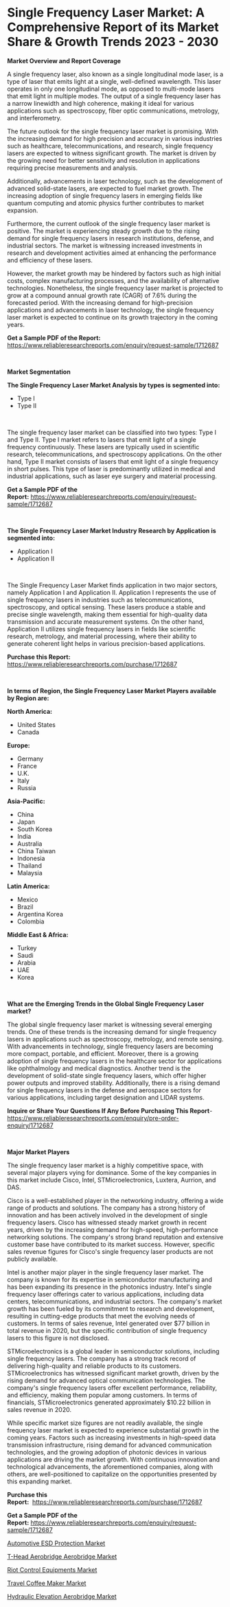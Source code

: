 <p><h1>Single Frequency Laser Market: A Comprehensive Report of its Market Share & Growth Trends 2023 - 2030</h1></p><p><strong>Market Overview and Report Coverage</strong></p>
<p><p>A single frequency laser, also known as a single longitudinal mode laser, is a type of laser that emits light at a single, well-defined wavelength. This laser operates in only one longitudinal mode, as opposed to multi-mode lasers that emit light in multiple modes. The output of a single frequency laser has a narrow linewidth and high coherence, making it ideal for various applications such as spectroscopy, fiber optic communications, metrology, and interferometry.</p><p>The future outlook for the single frequency laser market is promising. With the increasing demand for high precision and accuracy in various industries such as healthcare, telecommunications, and research, single frequency lasers are expected to witness significant growth. The market is driven by the growing need for better sensitivity and resolution in applications requiring precise measurements and analysis.</p><p>Additionally, advancements in laser technology, such as the development of advanced solid-state lasers, are expected to fuel market growth. The increasing adoption of single frequency lasers in emerging fields like quantum computing and atomic physics further contributes to market expansion.</p><p>Furthermore, the current outlook of the single frequency laser market is positive. The market is experiencing steady growth due to the rising demand for single frequency lasers in research institutions, defense, and industrial sectors. The market is witnessing increased investments in research and development activities aimed at enhancing the performance and efficiency of these lasers.</p><p>However, the market growth may be hindered by factors such as high initial costs, complex manufacturing processes, and the availability of alternative technologies. Nonetheless, the single frequency laser market is projected to grow at a compound annual growth rate (CAGR) of 7.6% during the forecasted period. With the increasing demand for high-precision applications and advancements in laser technology, the single frequency laser market is expected to continue on its growth trajectory in the coming years.</p></p>
<p><strong>Get a Sample PDF of the Report:</strong> <a href="https://www.reliableresearchreports.com/enquiry/request-sample/1712687">https://www.reliableresearchreports.com/enquiry/request-sample/1712687</a></p>
<p>&nbsp;</p>
<p><strong>Market Segmentation</strong></p>
<p><strong>The Single Frequency Laser Market Analysis by types is segmented into:</strong></p>
<p><ul><li>Type I</li><li>Type II</li></ul></p>
<p>&nbsp;</p>
<p><p>The single frequency laser market can be classified into two types: Type I and Type II. Type I market refers to lasers that emit light of a single frequency continuously. These lasers are typically used in scientific research, telecommunications, and spectroscopy applications. On the other hand, Type II market consists of lasers that emit light of a single frequency in short pulses. This type of laser is predominantly utilized in medical and industrial applications, such as laser eye surgery and material processing.</p></p>
<p><strong>Get a Sample PDF of the Report:</strong>&nbsp;<a href="https://www.reliableresearchreports.com/enquiry/request-sample/1712687">https://www.reliableresearchreports.com/enquiry/request-sample/1712687</a></p>
<p>&nbsp;</p>
<p><strong>The Single Frequency Laser Market Industry Research by Application is segmented into:</strong></p>
<p><ul><li>Application I</li><li>Application II</li></ul></p>
<p>&nbsp;</p>
<p><p>The Single Frequency Laser Market finds application in two major sectors, namely Application I and Application II. Application I represents the use of single frequency lasers in industries such as telecommunications, spectroscopy, and optical sensing. These lasers produce a stable and precise single wavelength, making them essential for high-quality data transmission and accurate measurement systems. On the other hand, Application II utilizes single frequency lasers in fields like scientific research, metrology, and material processing, where their ability to generate coherent light helps in various precision-based applications.</p></p>
<p><strong>Purchase this Report:</strong>&nbsp; <a href="https://www.reliableresearchreports.com/purchase/1712687">https://www.reliableresearchreports.com/purchase/1712687</a></p>
<p>&nbsp;</p>
<p><strong>In terms of Region, the Single Frequency Laser Market Players available by Region are:</strong></p>
<p>
    <p> <strong> North America: </strong>
        <ul>
            <li>United States</li>
            <li>Canada</li>
        </ul>
        </p> 
    <p> <strong> Europe: </strong>
        <ul>
            <li>Germany</li>
            <li>France</li>
            <li>U.K.</li>
            <li>Italy</li>
            <li>Russia</li>
        </ul>
        </p> 
    <p> <strong> Asia-Pacific: </strong>
        <ul>
            <li>China</li>
            <li>Japan</li>
            <li>South Korea</li>
            <li>India</li>
            <li>Australia</li>
            <li>China Taiwan</li>
            <li>Indonesia</li>
            <li>Thailand</li>
            <li>Malaysia</li>
        </ul>
        </p> 
    <p> <strong> Latin America: </strong>
        <ul>
            <li>Mexico</li>
            <li>Brazil</li>
            <li>Argentina Korea</li>
            <li>Colombia</li>
        </ul>
        </p> 
    <p> <strong> Middle East & Africa: </strong>
        <ul>
            <li>Turkey</li>
            <li>Saudi</li>
            <li>Arabia</li>
            <li>UAE</li>
            <li>Korea</li>
        </ul>
    </p>
    </p>
<p>&nbsp;</p>
<p><strong>What are the Emerging Trends in the Global Single Frequency Laser market?</strong></p>
<p><p>The global single frequency laser market is witnessing several emerging trends. One of these trends is the increasing demand for single frequency lasers in applications such as spectroscopy, metrology, and remote sensing. With advancements in technology, single frequency lasers are becoming more compact, portable, and efficient. Moreover, there is a growing adoption of single frequency lasers in the healthcare sector for applications like ophthalmology and medical diagnostics. Another trend is the development of solid-state single frequency lasers, which offer higher power outputs and improved stability. Additionally, there is a rising demand for single frequency lasers in the defense and aerospace sectors for various applications, including target designation and LIDAR systems.</p></p>
<p><strong>Inquire or Share Your Questions If Any Before Purchasing This Report</strong>- <a href="https://www.reliableresearchreports.com/enquiry/pre-order-enquiry/1712687">https://www.reliableresearchreports.com/enquiry/pre-order-enquiry/1712687</a></p>
<p>&nbsp;</p>
<p><strong>Major Market Players</strong></p>
<p><p>The single frequency laser market is a highly competitive space, with several major players vying for dominance. Some of the key companies in this market include Cisco, Intel, STMicroelectronics, Luxtera, Aurrion, and DAS. </p><p>Cisco is a well-established player in the networking industry, offering a wide range of products and solutions. The company has a strong history of innovation and has been actively involved in the development of single frequency lasers. Cisco has witnessed steady market growth in recent years, driven by the increasing demand for high-speed, high-performance networking solutions. The company's strong brand reputation and extensive customer base have contributed to its market success. However, specific sales revenue figures for Cisco's single frequency laser products are not publicly available.</p><p>Intel is another major player in the single frequency laser market. The company is known for its expertise in semiconductor manufacturing and has been expanding its presence in the photonics industry. Intel's single frequency laser offerings cater to various applications, including data centers, telecommunications, and industrial sectors. The company's market growth has been fueled by its commitment to research and development, resulting in cutting-edge products that meet the evolving needs of customers. In terms of sales revenue, Intel generated over $77 billion in total revenue in 2020, but the specific contribution of single frequency lasers to this figure is not disclosed.</p><p>STMicroelectronics is a global leader in semiconductor solutions, including single frequency lasers. The company has a strong track record of delivering high-quality and reliable products to its customers. STMicroelectronics has witnessed significant market growth, driven by the rising demand for advanced optical communication technologies. The company's single frequency lasers offer excellent performance, reliability, and efficiency, making them popular among customers. In terms of financials, STMicroelectronics generated approximately $10.22 billion in sales revenue in 2020.</p><p>While specific market size figures are not readily available, the single frequency laser market is expected to experience substantial growth in the coming years. Factors such as increasing investments in high-speed data transmission infrastructure, rising demand for advanced communication technologies, and the growing adoption of photonic devices in various applications are driving the market growth. With continuous innovation and technological advancements, the aforementioned companies, along with others, are well-positioned to capitalize on the opportunities presented by this expanding market.</p></p>
<p><strong>Purchase this Report:</strong>&nbsp;&nbsp;<a href="https://www.reliableresearchreports.com/purchase/1712687">https://www.reliableresearchreports.com/purchase/1712687</a></p>
<p></p>
<p><strong>Get a Sample PDF of the Report:</strong>&nbsp;<a href="https://www.reliableresearchreports.com/enquiry/request-sample/1712687">https://www.reliableresearchreports.com/enquiry/request-sample/1712687</a></p>
<p><p><a href="https://issuu.com/reportprime-2/docs/automotive-esd-protection-market-size-2030.pptx?fr=xKAE9_zU1NQ">Automotive ESD Protection Market</a></p><p><a href="https://github.com/Chiragrp25/Market-Research-Report-List-1/blob/main/t-head-aerobridge-aerobridge-market.md">T-Head Aerobridge Aerobridge Market</a></p><p><a href="https://medium.com/@lauryframi644/riot-control-equipments-market-insight-market-trends-growth-forecasted-from-2023-to-2030-5bf44401a70c">Riot Control Equipments Market</a></p><p><a href="https://issuu.com/reportprime-2/docs/travel-coffee-maker-market-size-2030.pptx?fr=xKAE9_zU1NQ">Travel Coffee Maker Market</a></p><p><a href="https://github.com/YashRP12/Market-Research-Report-List-1/blob/main/hydraulic-elevation-aerobridge-market.md">Hydraulic Elevation Aerobridge Market</a></p></p>